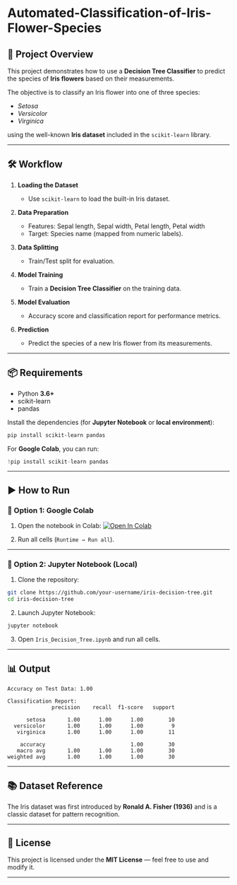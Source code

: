 # Automated-Classification-of-Iris-Flower-Species



## 📌 Project Overview

This project demonstrates how to use a **Decision Tree Classifier** to predict the species of **Iris flowers** based on their measurements.

The objective is to classify an Iris flower into one of three species:

* *Setosa*
* *Versicolor*
* *Virginica*

using the well-known **Iris dataset** included in the `scikit-learn` library.

---

## 🛠 Workflow

1. **Loading the Dataset**

   * Use `scikit-learn` to load the built-in Iris dataset.

2. **Data Preparation**

   * Features: Sepal length, Sepal width, Petal length, Petal width
   * Target: Species name (mapped from numeric labels).

3. **Data Splitting**

   * Train/Test split for evaluation.

4. **Model Training**

   * Train a **Decision Tree Classifier** on the training data.

5. **Model Evaluation**

   * Accuracy score and classification report for performance metrics.

6. **Prediction**

   * Predict the species of a new Iris flower from its measurements.

---

## 📦 Requirements

* Python **3.6+**
* scikit-learn
* pandas

Install the dependencies (for **Jupyter Notebook** or **local environment**):

```bash
pip install scikit-learn pandas
```

For **Google Colab**, you can run:

```python
!pip install scikit-learn pandas
```

---

## ▶️ How to Run

### **🔹 Option 1: Google Colab**

1. Open the notebook in Colab:
   [![Open In Colab](https://colab.research.google.com/assets/colab-badge.svg)](https://colab.research.google.com/github/your-username/iris-decision-tree/blob/main/Iris_Decision_Tree.ipynb)

2. Run all cells (`Runtime → Run all`).

---

### **🔹 Option 2: Jupyter Notebook (Local)**

1. Clone the repository:

```bash
git clone https://github.com/your-username/iris-decision-tree.git
cd iris-decision-tree
```

2. Launch Jupyter Notebook:

```bash
jupyter notebook
```

3. Open `Iris_Decision_Tree.ipynb` and run all cells.

---

## 📊 Output

```
Accuracy on Test Data: 1.00

Classification Report:
              precision    recall  f1-score   support

      setosa       1.00      1.00      1.00        10
  versicolor       1.00      1.00      1.00         9
   virginica       1.00      1.00      1.00        11

    accuracy                           1.00        30
   macro avg       1.00      1.00      1.00        30
weighted avg       1.00      1.00      1.00        30
```

---

## 📚 Dataset Reference

The Iris dataset was first introduced by **Ronald A. Fisher (1936)** and is a classic dataset for pattern recognition.

---

## 📜 License

This project is licensed under the **MIT License** — feel free to use and modify it.

---



